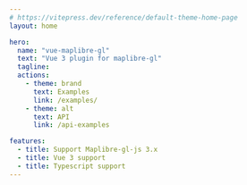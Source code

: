 ```yaml
---
# https://vitepress.dev/reference/default-theme-home-page
layout: home

hero:
  name: "vue-maplibre-gl"
  text: "Vue 3 plugin for maplibre-gl"
  tagline:
  actions:
    - theme: brand
      text: Examples
      link: /examples/
    - theme: alt
      text: API
      link: /api-examples

features:
  - title: Support Maplibre-gl-js 3.x
  - title: Vue 3 support
  - title: Typescript support
---
```

